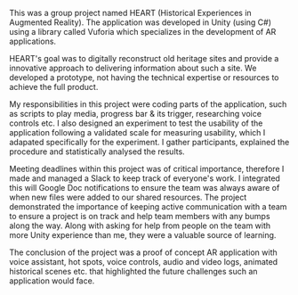 This was a group project named HEART (Historical Experiences in Augmented Reality). The application was developed in Unity 
(using C#) using a library called Vuforia which specializes in the development of AR applications.

HEART's goal was to digitally reconstruct old heritage sites and provide a innovative approach to delivering information about 
such a site. We developed a prototype, not having the technical expertise or resources to achieve the full product.

My responsibilities in this project were coding parts of the application, such as scripts to play media, progress bar & its 
trigger, researching voice controls etc. I also designed an experiment to test the usability of the application following a 
validated scale for measuring usability, which I adapated specifically for the experiment. I gather participants, explained 
the procedure and statistically analysed the results.

Meeting deadlines within this project was of critical importance, therefore I made and managed a Slack to keep track of 
everyone's work. I integrated this will Google Doc notifications to ensure the team was always aware of when new files were 
added to our shared resources. The project demonstrated the importance of keeping active communication with a team to ensure 
a project is on track and help team members with any bumps along the way. Along with asking for help from people on the team 
with more Unity experience than me, they were a valuable source of learning.

The conclusion of the project was a proof of concept AR application with voice assistant, hot spots, voice controls, audio 
and video logs, animated historical scenes etc. that highlighted the future challenges such an application would face.